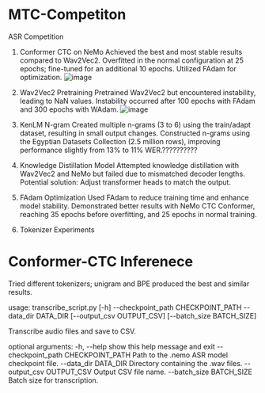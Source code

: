 # MTC-Competiton
 ASR Competition
1. Conformer CTC on NeMo
Achieved the best and most stable results compared to Wav2Vec2.
Overfitted in the normal configuration at 25 epochs; fine-tuned for an additional 10 epochs.
Utilized FAdam for optimization.
![image](https://github.com/OmarIsmailAbdelrahman/MTC-Competiton/assets/73082049/2013718c-4a09-49d1-af5e-d3dd6ec0f8bb)

3. Wav2Vec2 Pretraining
Pretrained Wav2Vec2 but encountered instability, leading to NaN values.
Instability occurred after 100 epochs with FAdam and 300 epochs with WAdam.
![image](https://github.com/OmarIsmailAbdelrahman/MTC-Competiton/assets/73082049/00660b8d-7726-479c-9102-9d3f7eb3e865)

4. KenLM N-gram
Created multiple n-grams (3 to 6) using the train/adapt dataset, resulting in small output changes.
Constructed n-grams using the Egyptian Datasets Collection (2.5 million rows), improving performance slightly from 13% to 11% WER.??????????

6. Knowledge Distillation Model
Attempted knowledge distillation with Wav2Vec2 and NeMo but failed due to mismatched decoder lengths.
Potential solution: Adjust transformer heads to match the output.

7. FAdam Optimization
Used FAdam to reduce training time and enhance model stability.
Demonstrated better results with NeMo CTC Conformer, reaching 35 epochs before overfitting, and 25 epochs in normal training.

8. Tokenizer Experiments

# Conformer-CTC Inferenece 

Tried different tokenizers; unigram and BPE produced the best and similar results.


usage: transcribe_script.py [-h] --checkpoint_path CHECKPOINT_PATH --data_dir DATA_DIR [--output_csv OUTPUT_CSV] [--batch_size BATCH_SIZE]

Transcribe audio files and save to CSV.

optional arguments:
  -h, --help            show this help message and exit
  --checkpoint_path CHECKPOINT_PATH
                        Path to the .nemo ASR model checkpoint file.
  --data_dir DATA_DIR   Directory containing the .wav files.
  --output_csv OUTPUT_CSV
                        Output CSV file name.
  --batch_size BATCH_SIZE
                        Batch size for transcription.
